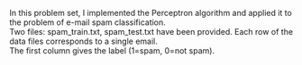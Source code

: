 In this problem set, I implemented the Perceptron algorithm and applied it to the problem of e-mail spam classification.<br />
Two files: spam_train.txt, spam_test.txt have been provided. Each row of the data files corresponds to a single email. <br />
The first column gives the label (1=spam, 0=not spam).
